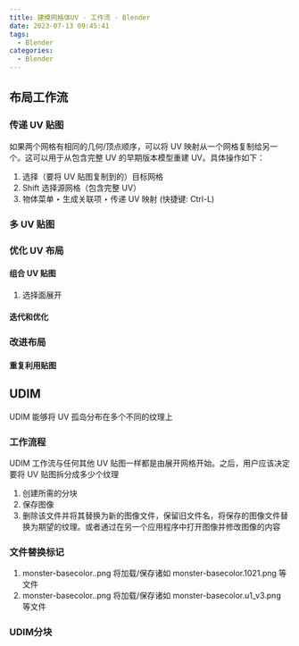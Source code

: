 ```yaml
---
title: 建模网格体UV · 工作流 - Blender
date: 2023-07-13 09:45:41
tags:
  - Blender
categories:
  - Blender
---
```


## 布局工作流

### 传递 UV 贴图

如果两个网格有相同的几何/顶点顺序，可以将 UV 映射从一个网格复制给另一个。这可以用于从包含完整 UV 的早期版本模型重建 UV。具体操作如下：

1. 选择（要将 UV 贴图复制到的）目标网格
2. Shift 选择源网格（包含完整 UV）
3. 物体菜单 ‣ 生成关联项 ‣ 传递 UV 映射 (快捷键: Ctrl-L)

### 多 UV 贴图

### 优化 UV 布局

#### 组合 UV 贴图

1. 选择面展开

#### 迭代和优化

### 改进布局

#### 重复利用贴图

## UDIM

UDIM 能够将 UV 孤岛分布在多个不同的纹理上

### 工作流程

UDIM 工作流与任何其他 UV 贴图一样都是由展开网格开始。之后，用户应该决定要将 UV 贴图拆分成多少个纹理

1. 创建所需的分块
2. 保存图像
3. 删除该文件并将其替换为新的图像文件，保留旧文件名，将保存的图像文件替换为期望的纹理。或者通过在另一个应用程序中打开图像并修改图像的内容

### 文件替换标记

1. monster-basecolor.<UDIM>.png 将加载/保存诸如 monster-basecolor.1021.png 等文件
2. monster-basecolor.<UVTILE>.png 将加载/保存诸如 monster-basecolor.u1_v3.png 等文件

### UDIM分块
